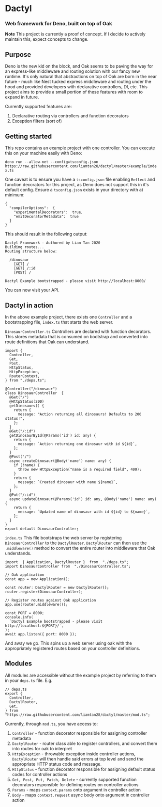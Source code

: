 # Dactyl

### Web framework for Deno, built on top of Oak

**Note** This project is currently a proof of concept. If I decide to actively maintain this, expect concepts to change.

## Purpose

Deno is the new kid on the block, and Oak seems to be paving the way for an express-like middleware and routing solution with our fancy new runtime. It's only natural that abstractions on top of Oak are born in the near future - much like Nest tucked express middleware and routing under the hood and provided developers with declarative controllers, DI, etc. This project aims to provide a small portion of these features with room to expand in future.

Currently supported features are:

1. Declarative routing via controllers and function decorators
2. Exception filters (sort of)

## Getting started

This repo contains an example project with one controller. You can execute this on your machine easily with Deno:

`deno run --allow-net --config=tsconfig.json https://raw.githubusercontent.com/liamtan28/dactyl/master/example/index.ts`

One caveat is to ensure you have a `tsconfig.json` file enabling `Reflect` and function decorators for this project, as Deno does not support this in it's default config. Ensure a `tsconfig.json` exists in your directory with at minimum:

```
{
  "compilerOptions":  {
	"experimentalDecorators":  true,
	"emitDecoratorMetadata":  true
  }
}
```

This should result in the following output:

```
Dactyl Framework - Authored by Liam Tan 2020
Building routes...
Routing structure below:

  /dinosaur
    [GET] /
    [GET] /:id
    [POST] /

Dactyl Example bootstrapped - please visit http://localhost:8000/
```

You can now visit your API.

## Dactyl in action

In the above example project, there exists one `Controller` and a bootstrapping file, `index.ts` that starts the web server.

`DinosaurController.ts`
Controllers are declared with function decorators. This stores metadata that is consumed on bootstrap and converted into route definitions that Oak can understand.

```
import {
  Controller,
  Get,
  Post,
  HttpStatus,
  HttpException,
  RouterContext,
} from "./deps.ts";

@Controller("/dinosaur")
class DinosaurController  {
  @Get("/")
  @HttpStatus(200)
  getDinosaurs() {
    return {
      message: "Action returning all dinosaurs! Defaults to 200 status!",
    };
  }
  @Get("/:id")
  getDinosaurById(@Params('id') id: any) {
    return {
      message: `Action returning one dinosaur with id ${id}`,
    };
  }
  @Post("/")
  async createDinosaur(@Body('name') name: any) {
    if (!name) {
      throw new HttpException("name is a required field", 400);
    }
    return {
      message: `Created dinosaur with name ${name}`,
    };
  }
  @Put("/:id")
  async updateDinosaur(@Params('id') id: any, @Body('name') name: any) {
    return {
      message: `Updated name of dinosaur with id ${id} to ${name}`,
    };
  }
}
export default DinosaurController;
```

`index.ts`
This file bootstraps the web server by registering `DinosaurController` to the `DactylRouter`. `DactylRouter` can then use the `.middleware()` method to convert the entire router into middleware that Oak understands.

```
import  { Application, DactylRouter }  from  "./deps.ts";
import DinosaurController from  "./DinosaurController.ts";

// Oak application
const app = new Application();

const router: DactylRouter = new DactylRouter();
router.register(DinosaurController);

// Register routes against Oak application
app.use(router.middleware());

const PORT = 8000;
console.info(
  `Dactyl Example bootstrapped - please visit http://localhost:${PORT}/`,
);
await app.listen({ port: 8000 });
```

And away we go. This spins up a web server using oak with the appropriately registered routes based on your controller definitions.

## Modules

All modules are accessible without the example project by referring to them in your `deps.ts` file.
E.g.

```
// deps.ts
export {
  Controller,
  DactylRouter,
  Get,
} from "https://raw.githubusercontent.com/liamtan28/dactyl/master/mod.ts";
```

Currently, through `mod.ts`, you have access to:

1. `Controller` - function decorator responsible for assigning controller metadata
2. `DactylRouter` - router class able to register controllers, and convert them into routes for oak to interpret
3. `HttpException` - throwable exception inside controller actions, `DactylRouter` will then handle said errors at top level and send the appropriate HTTP status code and message.
4. `HttpStatus` - function decorator responsible for assigning default status codes for controller actions
5. `Get, Post, Put, Patch, Delete` - currently supported function decorators responsible for defining routes on controller actions
6. `Params` - maps `context.params` onto argument in controller action
7. `Body` - maps `context.request` async body onto argument in controller action
